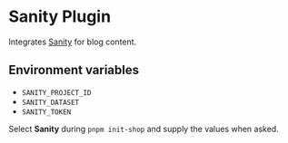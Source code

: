 # Sanity Plugin

Integrates [Sanity](https://www.sanity.io/) for blog content.

## Environment variables

- `SANITY_PROJECT_ID`
- `SANITY_DATASET`
- `SANITY_TOKEN`

Select **Sanity** during `pnpm init-shop` and supply the values when asked.
